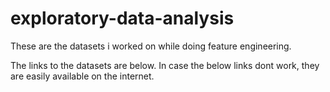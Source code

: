 # exploratory-data-analysis

These are the datasets i worked on while doing feature engineering.

The links to the datasets are below. In case the below links dont work, they are easily available on the internet.
